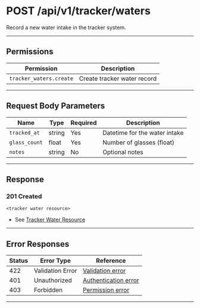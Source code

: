 # POST /api/v1/tracker/waters

Record a new water intake in the tracker system.


---

## Permissions
| Permission                | Description                |
|---------------------------|----------------------------|
| `tracker_waters.create`   | Create tracker water record|

---

## Request Body Parameters
| Name         | Type    | Required | Description                                 |
|--------------|---------|----------|---------------------------------------------|
| `tracked_at` | string  | Yes      | Datetime for the water intake               |
| `glass_count`| float   | Yes      | Number of glasses (float)                   |
| `notes`      | string  | No       | Optional notes                              |

---

## Response

### 201 Created
```
<tracker water resource>
```
- See [Tracker Water Resource](tracker_water_resource.md)

---

## Error Responses
| Status | Error Type         | Reference                                                      |
|--------|--------------------|----------------------------------------------------------------|
| 422    | Validation Error   | [Validation error](../../_globals/validation-errors.md)         |
| 401    | Unauthorized       | [Authentication error](../../_globals/authentication-errors.md) |
| 403    | Forbidden          | [Permission error](../../_globals/permission-errors.md)         |

---
